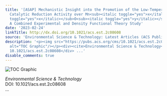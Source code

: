 ```yaml
---
title: '[ASAP] Mechanistic Insight into the Promotion of the Low-Temperature NH<sub>3</sub>‑Selective
  Catalytic Reduction Activity over Mn<sub><italic toggle="yes">x</italic></sub>Ce<sub>1–<italic
  toggle="yes">x</italic></sub>O<sub><italic toggle="yes">y</italic></sub> Catalysts:
  A Combined Experimental and Density Functional Theory Study'
date: '2023-02-24'
linkTitle: http://dx.doi.org/10.1021/acs.est.2c08608
source: 'Environmental Science & Technology: Latest Articles (ACS Publications)'
description: '<p><img src="https://pubs.acs.org/cms/10.1021/acs.est.2c08608/asset/images/medium/es2c08608_0011.gif"
  alt="TOC Graphic"/></p><div><cite>Environmental Science & Technology</cite></div><div>DOI:
  10.1021/acs.est.2c08608</div> ...'
disable_comments: true
---
```

<p><img src="https://pubs.acs.org/cms/10.1021/acs.est.2c08608/asset/images/medium/es2c08608_0011.gif" alt="TOC Graphic"/></p><div><cite>Environmental Science & Technology</cite></div><div>DOI: 10.1021/acs.est.2c08608</div> ...